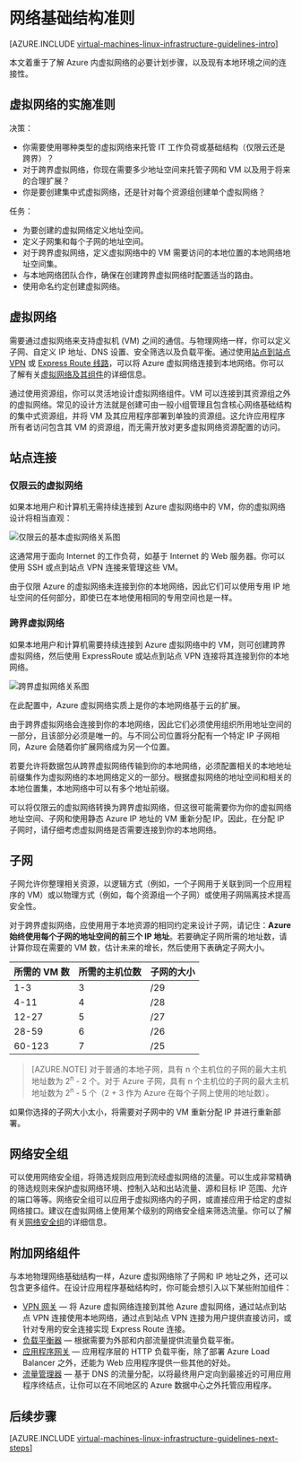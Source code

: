 <properties
	pageTitle="网络基础结构准则 | Azure"
	description="了解用于在 Azure 基础结构服务中部署虚拟网络的关键设计和实施准则。"
	documentationCenter=""
	services="virtual-machines-linux"
	authors="iainfoulds"
	manager="timlt"
	editor=""
	tags="azure-resource-manager"/>

<tags
	ms.service="virtual-machines-linux"
	ms.date="06/22/2016"
	wacn.date="08/08/2016"/>

# 网络基础结构准则

[AZURE.INCLUDE [virtual-machines-linux-infrastructure-guidelines-intro](../../includes/virtual-machines-linux-infrastructure-guidelines-intro.md)]

本文着重于了解 Azure 内虚拟网络的必要计划步骤，以及现有本地环境之间的连接性。


## 虚拟网络的实施准则

决策：

- 你需要使用哪种类型的虚拟网络来托管 IT 工作负荷或基础结构（仅限云还是跨界）？
- 对于跨界虚拟网络，你现在需要多少地址空间来托管子网和 VM 以及用于将来的合理扩展？
- 你是要创建集中式虚拟网络，还是针对每个资源组创建单个虚拟网络？

任务：

- 为要创建的虚拟网络定义地址空间。
- 定义子网集和每个子网的地址空间。
- 对于跨界虚拟网络，定义虚拟网络中的 VM 需要访问的本地位置的本地网络地址空间集。
- 与本地网络团队合作，确保在创建跨界虚拟网络时配置适当的路由。
- 使用命名约定创建虚拟网络。


## 虚拟网络

需要通过虚拟网络来支持虚拟机 (VM) 之间的通信。与物理网络一样，你可以定义子网、自定义 IP 地址、DNS 设置、安全筛选以及负载平衡。通过使用[站点到站点 VPN](/documentation/articles/vpn-gateway-topology/) 或 [Express Route 线路](/documentation/articles/expressroute-introduction/)，可以将 Azure 虚拟网络连接到本地网络。你可以了解有关[虚拟网络及其组件](/documentation/articles/virtual-networks-overview/)的详细信息。

通过使用资源组，你可以灵活地设计虚拟网络组件。VM 可以连接到其资源组之外的虚拟网络。常见的设计方法就是创建可由一般小组管理且包含核心网络基础结构的集中式资源组，并将 VM 及其应用程序部署到单独的资源组。这允许应用程序所有者访问包含其 VM 的资源组，而无需开放对更多虚拟网络资源配置的访问。

## 站点连接

### 仅限云的虚拟网络
如果本地用户和计算机无需持续连接到 Azure 虚拟网络中的 VM，你的虚拟网络设计将相当直观：

![仅限云的基本虚拟网络关系图](./media/virtual-machines-common-infrastructure-service-guidelines/vnet01.png)

这通常用于面向 Internet 的工作负荷，如基于 Internet 的 Web 服务器。你可以使用 SSH 或点到站点 VPN 连接来管理这些 VM。

由于仅限 Azure 的虚拟网络未连接到你的本地网络，因此它们可以使用专用 IP 地址空间的任何部分，即使已在本地使用相同的专用空间也是一样。


### 跨界虚拟网络
如果本地用户和计算机需要持续连接到 Azure 虚拟网络中的 VM，则可创建跨界虚拟网络，然后使用 ExpressRoute 或站点到站点 VPN 连接将其连接到你的本地网络。

![跨界虚拟网络关系图](./media/virtual-machines-common-infrastructure-service-guidelines/vnet02.png)

在此配置中，Azure 虚拟网络实质上是你的本地网络基于云的扩展。

由于跨界虚拟网络会连接到你的本地网络，因此它们必须使用组织所用地址空间的一部分，且该部分必须是唯一的。与不同公司位置将分配有一个特定 IP 子网相同，Azure 会随着你扩展网络成为另一个位置。

若要允许将数据包从跨界虚拟网络传输到你的本地网络，必须配置相关的本地地址前缀集作为虚拟网络的本地网络定义的一部分。根据虚拟网络的地址空间和相关的本地位置集，本地网络中可以有多个地址前缀。

可以将仅限云的虚拟网络转换为跨界虚拟网络，但这很可能需要你为你的虚拟网络地址空间、子网和使用静态 Azure IP 地址的 VM 重新分配 IP。因此，在分配 IP 子网时，请仔细考虑虚拟网络是否需要连接到你的本地网络。

## 子网
子网允许你整理相关资源，以逻辑方式（例如，一个子网用于关联到同一个应用程序的 VM）或以物理方式（例如，每个资源组一个子网）或使用子网隔离技术提高安全性。

对于跨界虚拟网络，应使用用于本地资源的相同约定来设计子网，请记住：**Azure 始终使用每个子网的地址空间的前三个 IP 地址**。若要确定子网所需的地址数，请计算你现在需要的 VM 数，估计未来的增长，然后使用下表确定子网大小。

所需的 VM 数 | 所需的主机位数 | 子网的大小
--- | --- | ---
1-3 | 3 | /29
4-11 | 4 | /28
12-27 | 5 | /27
28-59 | 6 | /26
60-123 | 7 | /25

> [AZURE.NOTE] 对于普通的本地子网，具有 n 个主机位的子网的最大主机地址数为 2<sup>n</sup> - 2 个。对于 Azure 子网，具有 n 个主机位的子网的最大主机地址数为 2<sup>n</sup> - 5 个（2 + 3 作为 Azure 在每个子网上使用的地址数）。

如果你选择的子网大小太小，将需要对子网中的 VM 重新分配 IP 并进行重新部署。


## 网络安全组
可以使用网络安全组，将筛选规则应用到流经虚拟网络的流量。可以生成非常精确的筛选规则来保护虚拟网络环境、控制入站和出站流量、源和目标 IP 范围、允许的端口等等。网络安全组可以应用于虚拟网络内的子网，或直接应用于给定的虚拟网络接口。建议在虚拟网络上使用某个级别的网络安全组来筛选流量。你可以了解有关[网络安全组](/documentation/articles/virtual-networks-nsg/)的详细信息。


## 附加网络组件
与本地物理网络基础结构一样，Azure 虚拟网络除了子网和 IP 地址之外，还可以包含更多组件。在设计应用程序基础结构时，你可能会想引入以下某些附加组件：

- [VPN 网关](/documentation/articles/vpn-gateway-about-vpngateways/) — 将 Azure 虚拟网络连接到其他 Azure 虚拟网络，通过站点到站点 VPN 连接使用本地网络，通过点到站点 VPN 连接为用户提供直接访问，或针对专用的安全连接实现 Express Route 连接。
- [负载平衡器](/documentation/articles/load-balancer-overview/) — 根据需要为外部和内部流量提供流量负载平衡。
- [应用程序网关](/documentation/articles/application-gateway-introduction/) — 应用程序层的 HTTP 负载平衡，除了部署 Azure Load Balancer 之外，还能为 Web 应用程序提供一些其他的好处。
- [流量管理器](/documentation/articles/traffic-manager-overview/) — 基于 DNS 的流量分配，以将最终用户定向到最接近的可用应用程序终结点，让你可以在不同地区的 Azure 数据中心之外托管应用程序。


## <a name="next-steps"></a> 后续步骤

[AZURE.INCLUDE [virtual-machines-linux-infrastructure-guidelines-next-steps](../../includes/virtual-machines-linux-infrastructure-guidelines-next-steps.md)]

<!---HONumber=Mooncake_0801_2016-->